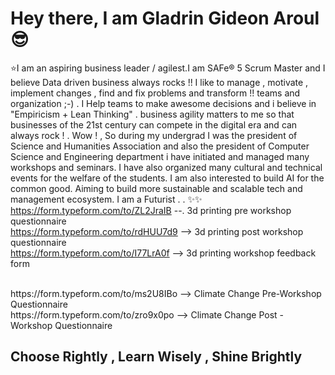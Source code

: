 # Hey there, I am Gladrin Gideon Aroul :sunglasses:
:star:I am an aspiring business leader / agilest.I am SAFe® 5  Scrum Master and I believe Data driven business always rocks !! I like to manage , motivate , implement changes , find and fix problems and transform !! teams and organization ;-) . I Help teams to make awesome decisions and i believe in "Empiricism + Lean Thinking" . business agility matters to me so that businesses of the 21st century can compete in the digital era and can always rock ! . Wow ! , So during my undergrad I was the president of Science and Humanities Association and also the president of Computer Science and Engineering department i have initiated and managed many workshops and seminars. I have also organized many cultural and technical events for the welfare of the students. I am also interested to build AI for the common good. Aiming to build more sustainable and scalable tech and management ecosystem. I am a Futurist .  . 
✨✨
<br>
https://form.typeform.com/to/ZL2JraIB --. 3d printing pre workshop questionnaire<br>
https://form.typeform.com/to/rdHUU7d9 --> 3d printing post workshop questionnaire <br>
https://form.typeform.com/to/I77LrA0f --> 3d printing workshop feedback form <br>

<br>
https://form.typeform.com/to/ms2U8IBo  --> Climate Change Pre-Workshop Questionnaire <br>
https://form.typeform.com/to/zro9x0po    --> Climate Change Post - Workshop Questionnaire <br>

## Choose Rightly , Learn Wisely , Shine Brightly 





